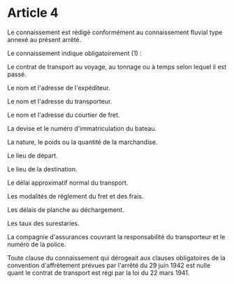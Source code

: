 # Article 4

Le connaissement est rédigé conformément au connaissement fluvial type annexé au présent arrêté.

Le connaissement indique obligatoirement (1) :

Le contrat de transport au voyage, au tonnage ou à temps selon lequel il est passé.

Le nom et l'adresse de l'expéditeur.

Le nom et l'adresse du transporteur.

Le nom et l'adresse du courtier de fret.

La devise et le numéro d'immatriculation du bateau.

La nature, le poids ou la quantité de la marchandise.

Le lieu de départ.

Le lieu de la destination.

Le délai approximatif normal du transport.

Les modalités de règlement du fret et des frais.

Les délais de planche au déchargement.

Les taux des surestaries.

La compagnie d'assurances couvrant la responsabilité du transporteur et le numéro de la police.

Toute clause du connaissement qui dérogeait aux clauses obligatoires de la convention d'affrètement prévues par l'arrêté du 29 juin 1942 est nulle quant le contrat de transport est régi par la loi du 22 mars 1941.
